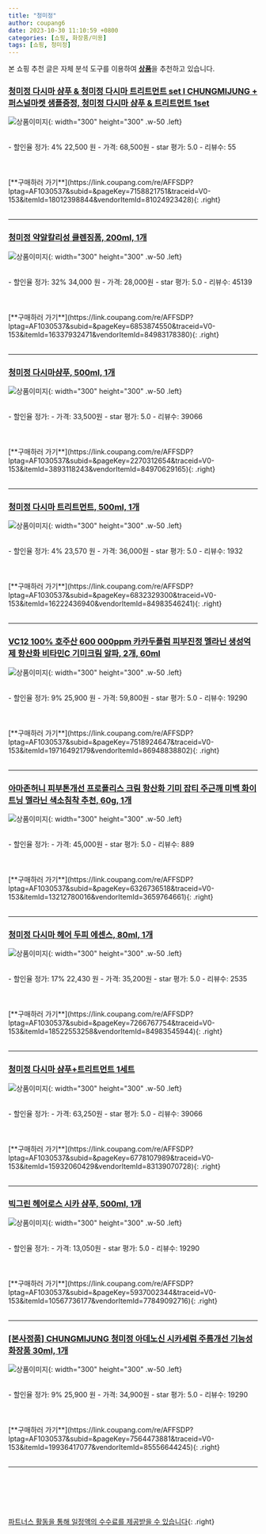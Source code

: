 ```yaml
---
title: "청미정"
author: coupang6
date: 2023-10-30 11:10:59 +0800
categories: [쇼핑, 화장품/미용]
tags: [쇼핑, 청미정]
---
```


본 쇼핑 추천 글은 자체 분석 도구를 이용하여 [**상품**](https://link.coupang.com/a/bao1ui)을 추천하고 있습니다.

### [청미정 다시마 샴푸 & 청미정 다시마 트리트먼트 set I CHUNGMIJUNG + 퍼스널마켓 샘플증정, 청미정 다시마 샴푸 & 트리트먼트 1set](https://link.coupang.com/re/AFFSDP?lptag=AF1030537&subid=&pageKey=7158821751&traceid=V0-153&itemId=18012398844&vendorItemId=81024923428)

![상품이미지](https://thumbnail10.coupangcdn.com/thumbnails/remote/230x230ex/image/vendor_inventory/e886/e1193d7de715af739fe1ef65d9877586cf9b782b85545814ca7ff9cf5ee8.png){: width="300" height="300" .w-50 .left}


<br>
- 할인율 정가: 4%  22,500   원
- 가격: 68,500원
- star 평가: 5.0
- 리뷰수: 55
<br>
<br>
<br>
<br>
[**구매하러 가기**](https://link.coupang.com/re/AFFSDP?lptag=AF1030537&subid=&pageKey=7158821751&traceid=V0-153&itemId=18012398844&vendorItemId=81024923428){: .right}
<br>
<br>

---

### [청미정 약알칼리성 클렌징폼, 200ml, 1개](https://link.coupang.com/re/AFFSDP?lptag=AF1030537&subid=&pageKey=6853874550&traceid=V0-153&itemId=16337932471&vendorItemId=84983178380)

![상품이미지](https://thumbnail7.coupangcdn.com/thumbnails/remote/230x230ex/image/vendor_inventory/5c37/a2ec0b6fd23ad734f02cf38774cc1a3351954223edf9398519410460a796.jpg){: width="300" height="300" .w-50 .left}


<br>
- 할인율 정가: 32%  34,000   원
- 가격: 28,000원
- star 평가: 5.0
- 리뷰수: 45139
<br>
<br>
<br>
<br>
[**구매하러 가기**](https://link.coupang.com/re/AFFSDP?lptag=AF1030537&subid=&pageKey=6853874550&traceid=V0-153&itemId=16337932471&vendorItemId=84983178380){: .right}
<br>
<br>

---

### [청미정 다시마샴푸, 500ml, 1개](https://link.coupang.com/re/AFFSDP?lptag=AF1030537&subid=&pageKey=2270312654&traceid=V0-153&itemId=3893118243&vendorItemId=84970629165)

![상품이미지](https://thumbnail7.coupangcdn.com/thumbnails/remote/230x230ex/image/vendor_inventory/77a7/6b1ac95b64718c37124b3fcfee2a5f0273406d9e400e8eec25d994821912.jpg){: width="300" height="300" .w-50 .left}


<br>
- 할인율 정가: 
- 가격: 33,500원
- star 평가: 5.0
- 리뷰수: 39066
<br>
<br>
<br>
<br>
[**구매하러 가기**](https://link.coupang.com/re/AFFSDP?lptag=AF1030537&subid=&pageKey=2270312654&traceid=V0-153&itemId=3893118243&vendorItemId=84970629165){: .right}
<br>
<br>

---

### [청미정 다시마 트리트먼트, 500ml, 1개](https://link.coupang.com/re/AFFSDP?lptag=AF1030537&subid=&pageKey=6832329300&traceid=V0-153&itemId=16222436940&vendorItemId=84983546241)

![상품이미지](https://thumbnail8.coupangcdn.com/thumbnails/remote/230x230ex/image/vendor_inventory/7424/901196666e3377ddde23c656eaab8884139d244b460fcaca59370c5c5660.jpg){: width="300" height="300" .w-50 .left}


<br>
- 할인율 정가: 4%  23,570   원
- 가격: 36,000원
- star 평가: 5.0
- 리뷰수: 1932
<br>
<br>
<br>
<br>
[**구매하러 가기**](https://link.coupang.com/re/AFFSDP?lptag=AF1030537&subid=&pageKey=6832329300&traceid=V0-153&itemId=16222436940&vendorItemId=84983546241){: .right}
<br>
<br>

---

### [VC12 100% 호주산 600 000ppm 카카두플럼 피부진정 멜라닌 생성억제 항산화 비타민C 기미크림 알파, 2개, 60ml](https://link.coupang.com/re/AFFSDP?lptag=AF1030537&subid=&pageKey=7518924647&traceid=V0-153&itemId=19716492179&vendorItemId=86948838802)

![상품이미지](https://thumbnail7.coupangcdn.com/thumbnails/remote/230x230ex/image/vendor_inventory/bf5f/c3c449f991779eedaa6a28a318a60bba1ff546c8ac96cb9e532d35e67929.jpg){: width="300" height="300" .w-50 .left}


<br>
- 할인율 정가: 9%  25,900   원
- 가격: 59,800원
- star 평가: 5.0
- 리뷰수: 19290
<br>
<br>
<br>
<br>
[**구매하러 가기**](https://link.coupang.com/re/AFFSDP?lptag=AF1030537&subid=&pageKey=7518924647&traceid=V0-153&itemId=19716492179&vendorItemId=86948838802){: .right}
<br>
<br>

---

### [아마존허니 피부톤개선 프로폴리스 크림 항산화 기미 잡티 주근깨 미백 화이트닝 멜라닌 색소침착 추천, 60g, 1개](https://link.coupang.com/re/AFFSDP?lptag=AF1030537&subid=&pageKey=6326736518&traceid=V0-153&itemId=13212780016&vendorItemId=3659764661)

![상품이미지](https://thumbnail10.coupangcdn.com/thumbnails/remote/230x230ex/image/vendor_inventory/cc71/b7428f49633194585c924e5e22a110480bc93c98fcbd33897fa9bda0f4ea.jpg){: width="300" height="300" .w-50 .left}


<br>
- 할인율 정가: 
- 가격: 45,000원
- star 평가: 5.0
- 리뷰수: 889
<br>
<br>
<br>
<br>
[**구매하러 가기**](https://link.coupang.com/re/AFFSDP?lptag=AF1030537&subid=&pageKey=6326736518&traceid=V0-153&itemId=13212780016&vendorItemId=3659764661){: .right}
<br>
<br>

---

### [청미정 다시마 헤어 두피 에센스, 80ml, 1개](https://link.coupang.com/re/AFFSDP?lptag=AF1030537&subid=&pageKey=7266767754&traceid=V0-153&itemId=18522553258&vendorItemId=84983545944)

![상품이미지](https://thumbnail7.coupangcdn.com/thumbnails/remote/230x230ex/image/vendor_inventory/1ef7/9dff57314f06ac35ece25aeba97c1e8f189eef44ff55c2f736e66e6f2f1d.jpg){: width="300" height="300" .w-50 .left}


<br>
- 할인율 정가: 17%  22,430   원
- 가격: 35,200원
- star 평가: 5.0
- 리뷰수: 2535
<br>
<br>
<br>
<br>
[**구매하러 가기**](https://link.coupang.com/re/AFFSDP?lptag=AF1030537&subid=&pageKey=7266767754&traceid=V0-153&itemId=18522553258&vendorItemId=84983545944){: .right}
<br>
<br>

---

### [청미정 다시마 샴푸+트리트먼트 1세트](https://link.coupang.com/re/AFFSDP?lptag=AF1030537&subid=&pageKey=6778107989&traceid=V0-153&itemId=15932060429&vendorItemId=83139070728)

![상품이미지](https://thumbnail7.coupangcdn.com/thumbnails/remote/230x230ex/image/vendor_inventory/a64d/fbd4a75eeb6735ef8f4a2f4f7f8360dbe2c20fe6608220a9090ae0060924.jpg){: width="300" height="300" .w-50 .left}


<br>
- 할인율 정가: 
- 가격: 63,250원
- star 평가: 5.0
- 리뷰수: 39066
<br>
<br>
<br>
<br>
[**구매하러 가기**](https://link.coupang.com/re/AFFSDP?lptag=AF1030537&subid=&pageKey=6778107989&traceid=V0-153&itemId=15932060429&vendorItemId=83139070728){: .right}
<br>
<br>

---

### [빅그린 헤어로스 시카 샴푸, 500ml, 1개](https://link.coupang.com/re/AFFSDP?lptag=AF1030537&subid=&pageKey=5937002344&traceid=V0-153&itemId=10567736177&vendorItemId=77849092716)

![상품이미지](https://thumbnail10.coupangcdn.com/thumbnails/remote/230x230ex/image/rs_quotation_api/tby27b4v/061fe44064d242a5a75961bf6802ff1f.jpg){: width="300" height="300" .w-50 .left}


<br>
- 할인율 정가: 
- 가격: 13,050원
- star 평가: 5.0
- 리뷰수: 19290
<br>
<br>
<br>
<br>
[**구매하러 가기**](https://link.coupang.com/re/AFFSDP?lptag=AF1030537&subid=&pageKey=5937002344&traceid=V0-153&itemId=10567736177&vendorItemId=77849092716){: .right}
<br>
<br>

---

### [[본사정품] CHUNGMIJUNG 청미정 아데노신 시카세럼 주름개선 기능성화장품 30ml, 1개](https://link.coupang.com/re/AFFSDP?lptag=AF1030537&subid=&pageKey=7564473881&traceid=V0-153&itemId=19936417077&vendorItemId=85556644245)

![상품이미지](https://thumbnail7.coupangcdn.com/thumbnails/remote/230x230ex/image/vendor_inventory/2741/f1118ee71dcb5f661bdfa571883544927ab6d5f73af4f708288cae053ff3.png){: width="300" height="300" .w-50 .left}


<br>
- 할인율 정가: 9%  25,900   원
- 가격: 34,900원
- star 평가: 5.0
- 리뷰수: 19290
<br>
<br>
<br>
<br>
[**구매하러 가기**](https://link.coupang.com/re/AFFSDP?lptag=AF1030537&subid=&pageKey=7564473881&traceid=V0-153&itemId=19936417077&vendorItemId=85556644245){: .right}
<br>
<br>

---
<br><br><br><br><br> [파트너스 활동을 통해 일정액의 수수료를 제공받을 수 있습니다](https://link.coupang.com/a/bao1ui){: .right}